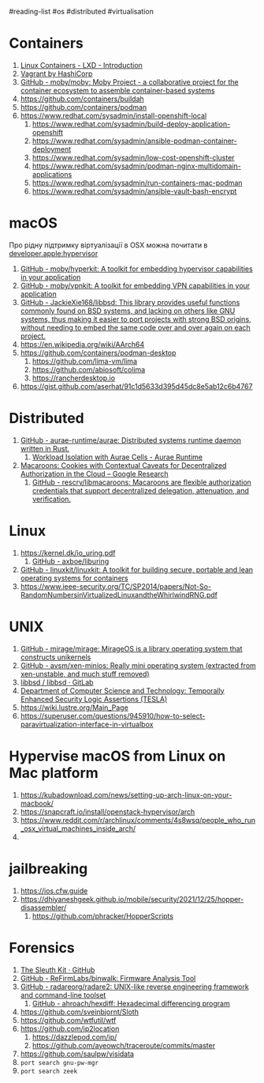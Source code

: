 #reading-list #os #distributed #virtualisation

# Containers
1. [Linux Containers - LXD - Introduction](https://linuxcontainers.org/lxd/introduction/)
2. [Vagrant by HashiCorp](https://www.vagrantup.com/)
3. [GitHub - moby/moby: Moby Project - a collaborative project for the container ecosystem to assemble container-based systems](https://github.com/moby/moby)
4. https://github.com/containers/buildah
5. https://github.com/containers/podman
6. https://www.redhat.com/sysadmin/install-openshift-local
    1. https://www.redhat.com/sysadmin/build-deploy-application-openshift
    2. https://www.redhat.com/sysadmin/ansible-podman-container-deployment
    3. https://www.redhat.com/sysadmin/low-cost-openshift-cluster
    4. https://www.redhat.com/sysadmin/podman-nginx-multidomain-applications
    5. https://www.redhat.com/sysadmin/run-containers-mac-podman
    6. https://www.redhat.com/sysadmin/ansible-vault-bash-encrypt

# macOS
Про рідну підтримку віртуалізації в OSX можна почитати  в [developer.apple:hypervisor]
1. [GitHub - moby/hyperkit: A toolkit for embedding hypervisor capabilities in your application](https://github.com/moby/hyperkit)
2. [GitHub - moby/vpnkit: A toolkit for embedding VPN capabilities in your application](https://github.com/moby/vpnkit)
3. [GitHub - JackieXie168/libbsd: This library provides useful functions commonly found on BSD systems, and lacking on others like GNU systems, thus making it easier to port projects with strong BSD origins, without needing to embed the same code over and over again on each project.](https://github.com/JackieXie168/libbsd)
4. https://en.wikipedia.org/wiki/AArch64
5. https://github.com/containers/podman-desktop
    1. https://github.com/lima-vm/lima
    2. https://github.com/abiosoft/colima
    3. https://rancherdesktop.io
6. https://gist.github.com/aserhat/91c1d5633d395d45dc8e5ab12c6b4767

# Distributed
1. [GitHub - aurae-runtime/aurae: Distributed systems runtime daemon written in Rust.](https://github.com/aurae-runtime/aurae)
	1. [Workload Isolation with Aurae Cells - Aurae Runtime](https://aurae.io/blog/2022-10-24-aurae-cells/#IntroducingAuraeCells)
2. [Macaroons: Cookies with Contextual Caveats for Decentralized Authorization in the Cloud – Google Research](https://research.google/pubs/pub41892/)
    1. [GitHub - rescrv/libmacaroons: Macaroons are flexible authorization credentials that support decentralized delegation, attenuation, and verification.](https://github.com/rescrv/libmacaroons)

# Linux
1. https://kernel.dk/io_uring.pdf
    1. [GitHub - axboe/liburing](https://github.com/axboe/liburing)
2. [GitHub - linuxkit/linuxkit: A toolkit for building secure, portable and lean operating systems for containers](https://github.com/linuxkit/linuxkit)
3. https://www.ieee-security.org/TC/SP2014/papers/Not-So-RandomNumbersinVirtualizedLinuxandtheWhirlwindRNG.pdf

# UNIX
1. [GitHub - mirage/mirage: MirageOS is a library operating system that constructs unikernels](https://github.com/mirage/mirage)
2. [GitHub - avsm/xen-minios: Really mini operating system (extracted from xen-unstable, and much stuff removed)](https://github.com/avsm/xen-minios)
3. [libbsd / libbsd · GitLab](https://gitlab.freedesktop.org/libbsd/libbsd)
4. [Department of Computer Science and Technology: Temporally Enhanced Security Logic Assertions (TESLA)](https://www.cl.cam.ac.uk/research/security/ctsrd/tesla/)
5. https://wiki.lustre.org/Main_Page
6. https://superuser.com/questions/945910/how-to-select-paravirtualization-interface-in-virtualbox

# Hypervise macOS from Linux on Mac platform
1. https://kubadownload.com/news/setting-up-arch-linux-on-your-macbook/
2. https://snapcraft.io/install/openstack-hypervisor/arch
3. https://www.reddit.com/r/archlinux/comments/4s8wsq/people_who_run_osx_virtual_machines_inside_arch/
4. 

# jailbreaking
1. https://ios.cfw.guide
2. https://dhiyaneshgeek.github.io/mobile/security/2021/12/25/hopper-disassembler/
    1. https://github.com/phracker/HopperScripts

# Forensics
1. [The Sleuth Kit · GitHub](https://github.com/sleuthkit)
2. [GitHub - ReFirmLabs/binwalk: Firmware Analysis Tool](https://github.com/ReFirmLabs/binwalk)
3. [GitHub - radareorg/radare2: UNIX-like reverse engineering framework and command-line toolset](https://github.com/radareorg/radare2)
    1. [GitHub - ahroach/hexdiff: Hexadecimal differencing program](https://github.com/ahroach/hexdiff)
4. https://github.com/sveinbjornt/Sloth
5. https://github.com/wtfutil/wtf
6. https://github.com/ip2location
    1. https://dazzlepod.com/ip/
    2. https://github.com/ayeowch/traceroute/commits/master
7. https://github.com/saulpw/visidata
8. `port search gnu-pw-mgr`
9. `port search zeek`

[developer.apple:hypervisor]: https://developer.apple.com/documentation/hypervisor